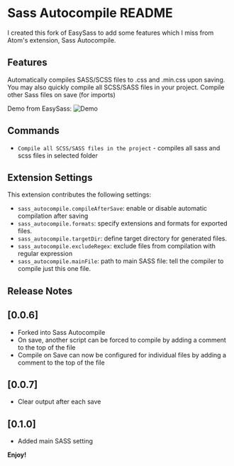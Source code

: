 # Sass Autocompile README

I created this fork of EasySass to add some features which I miss from Atom's extension, Sass Autocompile.

## Features

Automatically compiles SASS/SCSS files to .css and .min.css upon saving. You may also quickly compile all SCSS/SASS files in your project.
Compile other Sass files on save (for imports)

Demo from EasySass:
![Demo](demo.gif)

## Commands

* `Compile all SCSS/SASS files in the project` - compiles all sass and scss files in selected folder

## Extension Settings

This extension contributes the following settings:

* `sass_autocompile.compileAfterSave`: enable or disable automatic compilation after saving
* `sass_autocompile.formats`: specify extensions and formats for exported files.
* `sass_autocompile.targetDir`: define target directory for generated files.
* `sass_autocompile.excludeRegex`: exclude files from compilation with regular expression
* `sass_autocompile.mainFile`: path to main SASS file: tell the compiler to compile just this one file.

## Release Notes

## [0.0.6]
- Forked into Sass Autocompile
- On save, another script can be forced to compile by adding a comment to the top of the file
- Compile on Save can now be configured for individual files by adding a comment to the top of the file

## [0.0.7]
- Clear output after each save

## [0.1.0]
- Added main SASS setting

**Enjoy!**